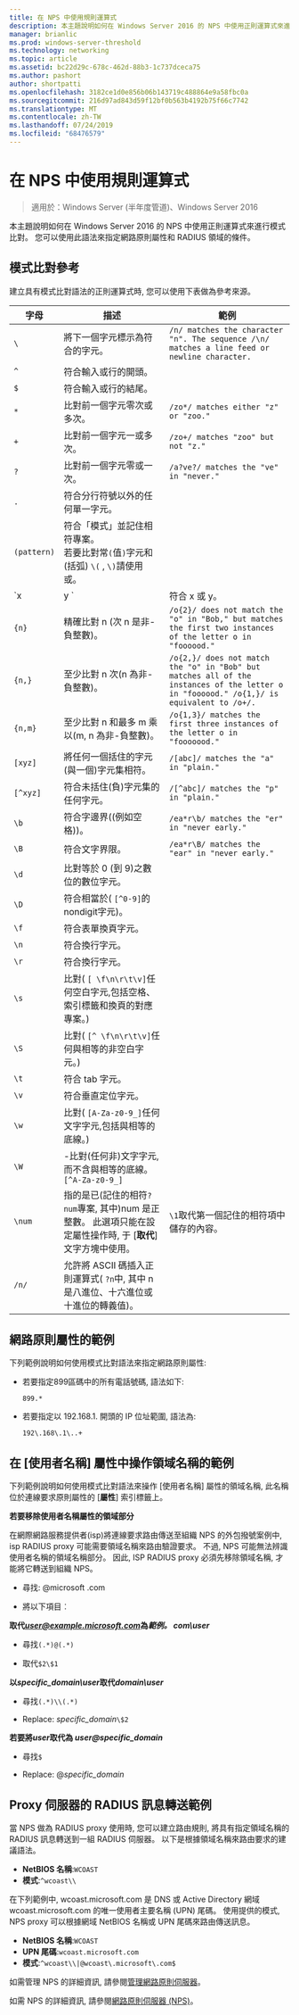 ```yaml
---
title: 在 NPS 中使用規則運算式
description: 本主題說明如何在 Windows Server 2016 的 NPS 中使用正則運算式來進行模式比對。 您可以使用此語法來指定網路原則屬性和 RADIUS 領域的條件。
manager: brianlic
ms.prod: windows-server-threshold
ms.technology: networking
ms.topic: article
ms.assetid: bc22d29c-678c-462d-88b3-1c737dceca75
ms.author: pashort
author: shortpatti
ms.openlocfilehash: 3182ce1d0e856b06b143719c488864e9a58fbc0a
ms.sourcegitcommit: 216d97ad843d59f12bf0b563b4192b75f66c7742
ms.translationtype: MT
ms.contentlocale: zh-TW
ms.lasthandoff: 07/24/2019
ms.locfileid: "68476579"
---
```

# <a name="use-regular-expressions-in-nps"></a>在 NPS 中使用規則運算式

>適用於：Windows Server (半年度管道)、Windows Server 2016

本主題說明如何在 Windows Server 2016 的 NPS 中使用正則運算式來進行模式比對。 您可以使用此語法來指定網路原則屬性和 RADIUS 領域的條件。

## <a name="pattern-matching-reference"></a>模式比對參考

建立具有模式比對語法的正則運算式時, 您可以使用下表做為參考來源。


|  字母  |                                                                                 描述                                                                                  |                                                                 範例                                                                 |
|-------------|------------------------------------------------------------------------------------------------------------------------------------------------------------------------------|-----------------------------------------------------------------------------------------------------------------------------------------|
|     `\`|                                                             將下一個字元標示為符合的字元。                                                               |                      `/n/ matches the character "n". The sequence /\n/ matches a line feed or newline character.`                       |
|     `^`     |                                                                 符合輸入或行的開頭。                                                                  |                                                                 &nbsp;                                                                  |
|     `$`     |                                                                    符合輸入或行的結尾。                                                                     |                                                                 &nbsp;                                                                  |
|     `*`     |                                                             比對前一個字元零次或多次。                                                              |                                                  `/zo*/ matches either "z" or "zoo."`                                                   |
|     `+`     |                                                              比對前一個字元一或多次。                                                              |                                                   `/zo+/ matches "zoo" but not "z."`                                                    |
|     `?`     |                                                              比對前一個字元零或一次。                                                              |                                                 `/a?ve?/ matches the "ve" in "never."`                                                  |
|     `.`     |                                                           符合分行符號以外的任何單一字元。                                                           |                                                                 &nbsp;                                                                  |
| `(pattern)` |                         符合「模式」並記住相符專案。<br />若要比對常`(`值`)`字元和 (括弧) `\(` , `\)`請使用或。                         |                                                                 &nbsp;                                                                  |
|   `x | y `  |                                                                               符合 x 或 y。                                                          |
|   `{n} `    |                                                          精確比對 n \(次 n 是非\-負整數\)。                                                           |               `/o{2}/ does not match the "o" in "Bob," but matches the first two instances of the letter o in "foooood."`               |
|   `{n,}`    |                                                          至少比對 n 次\(n 為非\-負整數\)。                                                          | `/o{2,}/ does not match the "o" in "Bob" but matches all of the instances of the letter o in "foooood." /o{1,}/ is equivalent to /o+/.` |
|   `{n,m}`   |                                                至少比對 n 和最多 m 乘以\(m, n 為非\-負整數\)。                                                |                               `/o{1,3}/ matches the first three instances of the letter o in "fooooood."`                               |
|   `[xyz]`   |                                                       將任何一個括住的字元\(與一個\)字元集相符。                                                        |                                                  `/[abc]/ matches the "a" in "plain."`                                                  |
|  `[^xyz]`   |                                                  符合未括住\(負\)字元集的任何字元。                                                  |                                                 `/[^abc]/ matches the "p" in "plain."`                                                  |
|    `\b`     |                                                              符合字邊界\((例如空格\))。                                                               |                                              `/ea*r\b/ matches the "er" in "never early."`                                              |
|    `\B`     |                                                                         符合文字界限。                                                                          |                                             `/ea*r\B/ matches the "ear" in "never early."`                                              |
|    `\d`     |                                                       比對等於 0 \(到 9\)之數位的數位字元。                                                        |                                                                 &nbsp;                                                                  |
|    `\D`     |                                                           符合相當於\( `[^0-9]`的nondigit字元\)。                                                           |                                                                 &nbsp;                                                                  |
|    `\f`     |                                                                        符合表單換頁字元。                                                                        |                                                                 &nbsp;                                                                  |
|    `\n`     |                                                                        符合換行字元。                                                                        |                                                                 &nbsp;                                                                  |
|    `\r`     |                                                                     符合換行字元。                                                                     |                                                                 &nbsp;                                                                  |
|    `\s`     |                                   比對\( `[ \f\n\r\t\v]`任何空白字元,包括空格、索引標籤和換頁的對應專案。\)                                   |                                                                 &nbsp;                                                                  |
|    `\S`     |                                                  比對\( `[^ \f\n\r\t\v]`任何與相等的非空白字元。\)                                                   |                                                                 &nbsp;                                                                  |
|    `\t`     |                                                                           符合 tab 字元。                                                                           |                                                                 &nbsp;                                                                  |
|    `\v`     |                                                                      符合垂直定位字元。                                                                       |                                                                 &nbsp;                                                                  |
|    `\w`     |                                              比對\( `[A-Za-z0-9_]`任何文字字元,包括與相等的底線。\)                                              |                                                                 &nbsp;                                                                  |
|    `\W`     |                                           \-比對\(任何非\)文字字元, 而不含與相等的底線。 `[^A-Za-z0-9_]`                                           |                                                                 &nbsp;                                                                  |
|   `\num`    | 指的是已\(記住的相符`?num`專案, 其中\)num 是正整數。  此選項只能在設定屬性操作時, 于 [**取代**] 文字方塊中使用。 |                                       `\1`取代第一個記住的相符項中儲存的內容。                                       |
|   `/n/ `    |                      允許將 ASCII 碼插入正則運算式\( `?n`中, 其中 n 是八進位、十六進位或十進位的轉義值\)。                       |                                                                 &nbsp;                                                                  |

## <a name="examples-for-network-policy-attributes"></a>網路原則屬性的範例

下列範例說明如何使用模式比對語法來指定網路原則屬性:

- 若要指定899區碼中的所有電話號碼, 語法如下:

     `899.*`

- 若要指定以 192.168.1. 開頭的 IP 位址範圍, 語法為:

    `192\.168\.1\..+`

## <a name="examples-for-manipulation-of-the-realm-name-in-the-user-name-attribute"></a>在 [使用者名稱] 屬性中操作領域名稱的範例

下列範例說明如何使用模式比對語法來操作 [使用者名稱] 屬性的領域名稱, 此名稱位於連線要求原則屬性的 [**屬性**] 索引標籤上。

**若要移除使用者名稱屬性的領域部分**

在網際網路服務提供者\(isp\)將連線要求路由傳送至組織 NPS 的外包撥號案例中, isp RADIUS proxy 可能需要領域名稱來路由驗證要求。 不過, NPS 可能無法辨識使用者名稱的領域名稱部分。 因此, ISP RADIUS proxy 必須先移除領域名稱, 才能將它轉送到組織 NPS。

- 尋找: @microsoft \.com

- 將以下項目︰

**取代<em>user@example.microsoft.com</em>為*範例。 com\user***

- 尋找`(.*)@(.*)`

- 取代`$2\$1`



**以*specific_domain\user*取代*domain\user***

- 尋找`(.*)\\(.*)`

- Replace: *specific_domain*`\$2`



<strong>若要將*user*取代為 *user@specific_domain</strong>*

- 尋找`$`

- Replace: @*specific_domain*

## <a name="example-for-radius-message-forwarding-by-a-proxy-server"></a>Proxy 伺服器的 RADIUS 訊息轉送範例

當 NPS 做為 RADIUS proxy 使用時, 您可以建立路由規則, 將具有指定領域名稱的 RADIUS 訊息轉送到一組 RADIUS 伺服器。 以下是根據領域名稱來路由要求的建議語法。

- **NetBIOS 名稱**:`WCOAST`
- **模式**:`^wcoast\\`

在下列範例中, wcoast.microsoft.com 是 DNS 或 Active Directory 網域 wcoast.microsoft.com 的唯一使用者主要名稱 (UPN) 尾碼。 使用提供的模式, NPS proxy 可以根據網域 NetBIOS 名稱或 UPN 尾碼來路由傳送訊息。

- **NetBIOS 名稱**:`WCOAST`
- **UPN 尾碼**:`wcoast.microsoft.com`
- **模式**:`^wcoast\\|@wcoast\.microsoft\.com$`


如需管理 NPS 的詳細資訊, 請參閱[管理網路原則伺服器](nps-manage-top.md)。

如需 NPS 的詳細資訊, 請參閱[網路原則伺服器 (NPS)](nps-top.md)。
